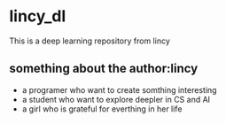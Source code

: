 # lincy_dl
This is a deep learning repository from lincy

## something about the author:lincy
- a programer who want to create somthing interesting
- a student who want to explore deepler in CS and AI
- a girl who is grateful for everthing in her life 

